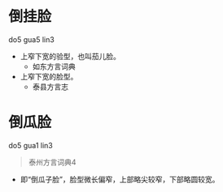 # 倒挂脸
do5 gua5 lin3
+ 上窄下宽的验型，也叫茄儿脸。
  * 如东方言词典
+ 上窄下宽的脸型。
  * 泰县方言志

# 倒瓜脸
do5 gua1 lin3
> 泰州方言词典4
- 即“倒瓜子脸”，脸型微长偏窄，上部略尖较窄，下部略圆较宽。
